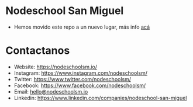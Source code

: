 # Nodeschool San Miguel
- Hemos movido este repo a un nuevo lugar, más info [acá](https://github.com/Nodeshool-San-Miguel/about)

# Contactanos
- Website: https://nodeschoolsm.io/
- Instagram: https://www.instagram.com/nodeschoolsm/
- Twitter: https://www.twitter.com/nodeschoolsm/
- Facebook: https://www.facebook.com/nodeschoolsm/
- Email: hello@nodeschoolsm.io
- Linkedin: https://www.linkedin.com/companies/nodeschool-san-miguel
